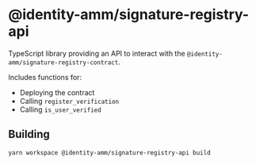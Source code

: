 # @identity-amm/signature-registry-api

TypeScript library providing an API to interact with the `@identity-amm/signature-registry-contract`.

Includes functions for:
- Deploying the contract
- Calling `register_verification`
- Calling `is_user_verified`

## Building

```bash
yarn workspace @identity-amm/signature-registry-api build
``` 